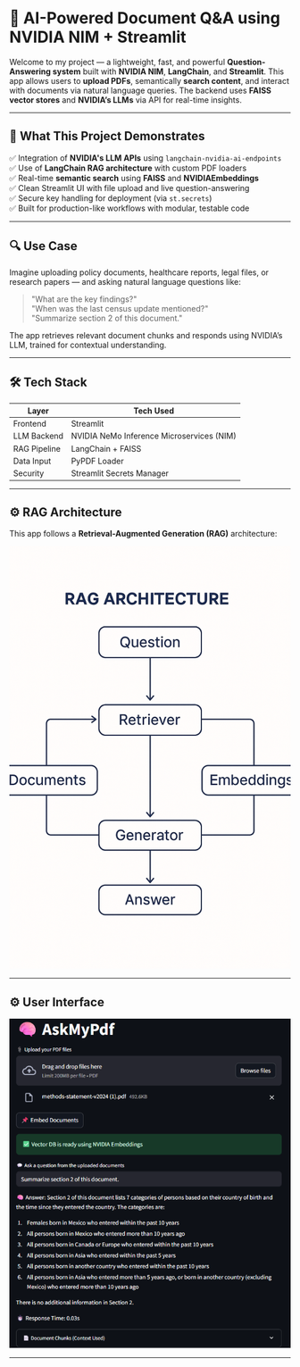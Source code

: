 # 🧠 AI-Powered Document Q&A using NVIDIA NIM + Streamlit

Welcome to my project — a lightweight, fast, and powerful **Question-Answering system** built with **NVIDIA NIM**, **LangChain**, and **Streamlit**. This app allows users to **upload PDFs**, semantically **search content**, and interact with documents via natural language queries. The backend uses **FAISS vector stores** and **NVIDIA’s LLMs** via API for real-time insights.

---

## 📌 What This Project Demonstrates

✅ Integration of **NVIDIA's LLM APIs** using `langchain-nvidia-ai-endpoints`  
✅ Use of **LangChain RAG architecture** with custom PDF loaders  
✅ Real-time **semantic search** using **FAISS** and **NVIDIAEmbeddings**  
✅ Clean Streamlit UI with file upload and live question-answering  
✅ Secure key handling for deployment (via `st.secrets`)  
✅ Built for production-like workflows with modular, testable code  

---

## 🔍 Use Case

Imagine uploading policy documents, healthcare reports, legal files, or research papers — and asking natural language questions like:

> "What are the key findings?"  
> "When was the last census update mentioned?"  
> "Summarize section 2 of this document."

The app retrieves relevant document chunks and responds using NVIDIA’s LLM, trained for contextual understanding.

---

## 🛠️ Tech Stack

| Layer          | Tech Used                                |
|----------------|-------------------------------------------|
| Frontend       | Streamlit                                |
| LLM Backend    | NVIDIA NeMo Inference Microservices (NIM) |
| RAG Pipeline   | LangChain + FAISS                        |
| Data Input     | PyPDF Loader                             |
| Security       | Streamlit Secrets Manager                |

---

## ⚙️ RAG Architecture

This app follows a **Retrieval-Augmented Generation (RAG)** architecture:

![RAG Architecture](RAG.png)

---
## ⚙️ User Interface

![UI](UI.png)

---
